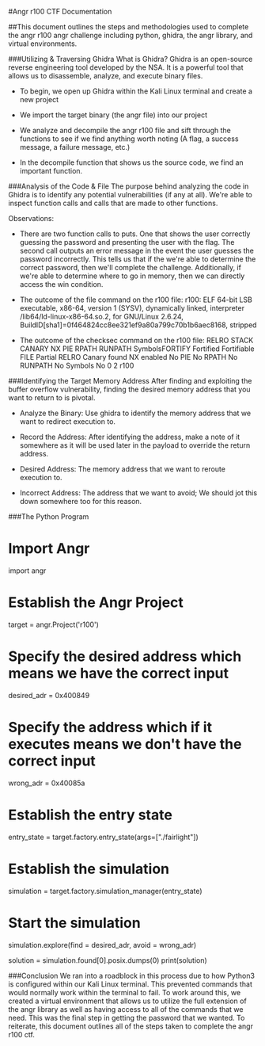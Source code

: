 #Angr r100 CTF Documentation

##This document outlines the steps and methodologies used to complete the angr r100 angr challenge including python, ghidra, the angr library, and virtual environments.


###Utilizing & Traversing Ghidra
What is Ghidra? Ghidra is an open-source reverse engineering tool developed by the NSA.
It is a powerful tool that allows us to disassemble, analyze, and execute binary files.

* To begin, we open up Ghidra within the Kali Linux terminal and create a new project

* We import the target binary (the angr file) into our project 

* We analyze and decompile the angr r100 file and sift through the functions to see if we
  find anything worth noting (A flag, a success message, a failure message, etc.)

* In the decompile function that shows us the source code, we find an important function.



###Analysis of the Code & File
The purpose behind analyzing the code in Ghidra is to identify any potential vulnerabilities
(if any at all). We're able to inspect function calls and calls that are made to other functions.

Observations:

* There are two function calls to puts. One that shows the user correctly guessing the password
  and presenting the user with the flag. The second call outputs an error message in the event
  the user guesses the password incorrectly. This tells us that if the we're able to determine
  the correct password, then we'll complete the challenge. Additionally, if we're able to
  determine where to go in memory, then we can directly access the win condition.

* The outcome of the file command on the r100 file: r100: ELF 64-bit LSB executable, x86-64, version 1 (SYSV), dynamically linked, interpreter /lib64/ld-linux-x86-64.so.2, for GNU/Linux 2.6.24, BuildID[sha1]=0f464824cc8ee321ef9a80a799c70b1b6aec8168, stripped

* The outcome of the checksec command on the r100 file: RELRO STACK CANARY NX PIE RPATH RUNPATH SymbolsFORTIFY Fortified Fortifiable FILE Partial RELRO Canary found NX enabled No PIE No RPATH No RUNPATH No Symbols No 0 2 r100



###Identifying the Target Memory Address
After finding and exploiting the buffer overflow vulnerability, finding the desired memory address
that you want to return to is pivotal.  

* Analyze the Binary: Use ghidra to identify the memory address that we want to redirect execution to.

* Record the Address: After identifying the address, make a note of it somewhere as it will
  be used later in the payload to override the return address.

* Desired Address: The memory address that we want to reroute execution to.

* Incorrect Address: The address that we want to avoid; We should jot this down somewhere
  too for this reason.



###The Python Program
#  Import Angr
import angr

# Establish the Angr Project
target = angr.Project('r100')

# Specify the desired address which means we have the correct input
desired_adr = 0x400849

# Specify the address which if it executes means we don't have the correct input
wrong_adr = 0x40085a

# Establish the entry state
entry_state = target.factory.entry_state(args=["./fairlight"])

# Establish the simulation
simulation = target.factory.simulation_manager(entry_state)

# Start the simulation
simulation.explore(find = desired_adr, avoid = wrong_adr)

solution = simulation.found[0].posix.dumps(0)
print(solution)



###Conclusion
We ran into a roadblock in this process due to how Python3 is configured within our Kali Linux
terminal. This prevented commands that would normally work within the terminal to fail.
To work around this, we created a virtual environment that allows us to utilize the full
extension of the angr library as well as having access to all of the commands that we need.
This was the final step in getting the password that we wanted. To reiterate, this
document outlines all of the steps taken to complete the angr r100 ctf.
